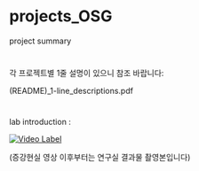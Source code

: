 # projects_OSG
project summary
#
각 프로젝트별 1줄 설명이 있으니 참조 바랍니다:

(README)_1-line_descriptions.pdf
#
lab introduction : 

[![Video Label](http://img.youtube.com/vi/YtgvsTohkLU/0.jpg)](https://www.youtube.com/watch?v=YtgvsTohkLU)

(증강현실 영상 이후부터는 연구실 결과물 촬영본입니다)
